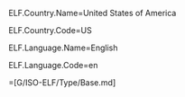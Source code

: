 ELF.Country.Name=United States of America

ELF.Country.Code=US

ELF.Language.Name=English

ELF.Language.Code=en

=[G/ISO-ELF/Type/Base.md]